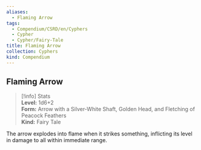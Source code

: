 ```yaml
---
aliases:
  - Flaming Arrow
tags:
  - Compendium/CSRD/en/Cyphers
  - Cypher
  - Cypher/Fairy-Tale
title: Flaming Arrow
collection: Cyphers
kind: Compendium
---
```

## Flaming Arrow  
>[!info] Stats  
> **Level:** 1d6+2  
> **Form:** Arrow with a Silver-White Shaft, Golden Head, and Fletching of Peacock Feathers  
> **Kind:** Fairy Tale
  
The arrow explodes into flame when it strikes something, inflicting its level in damage to all within immediate range.
